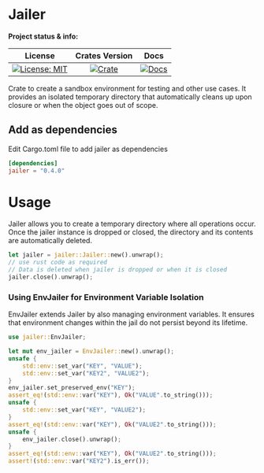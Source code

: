 # Jailer

**Project status & info:**

|                    License                     |              Crates Version               |                 Docs                 |
| :--------------------------------------------: | :---------------------------------------: | :----------------------------------: |
| [![License: MIT][license_badge]][license_link] | [![Crate][cratesio_badge]][cratesio_link] | [![Docs][docsrs_badge]][docsrs_link] |

Crate to create a sandbox environment for testing and other use cases. It provides an isolated temporary directory that automatically cleans up upon closure or when the object goes out of scope.


## Add as dependencies

Edit Cargo.toml file to add jailer as dependencies

```toml
[dependencies]
jailer = "0.4.0"
```

# Usage

Jailer allows you to create a temporary directory where all operations occur. Once the jailer instance is dropped or closed, the directory and its contents are automatically deleted.

```rust
let jailer = jailer::Jailer::new().unwrap();
// use rust code as required
// Data is deleted when jailer is dropped or when it is closed
jailer.close().unwrap();
```

### Using EnvJailer for Environment Variable Isolation

EnvJailer extends Jailer by also managing environment variables. It ensures that environment changes within the jail do not persist beyond its lifetime.
```rust
use jailer::EnvJailer;

let mut env_jailer = EnvJailer::new().unwrap();
unsafe {
    std::env::set_var("KEY", "VALUE");
    std::env::set_var("KEY2", "VALUE2");
}
env_jailer.set_preserved_env("KEY");
assert_eq!(std::env::var("KEY"), Ok("VALUE".to_string()));
unsafe {
    std::env::set_var("KEY", "VALUE2");
}
assert_eq!(std::env::var("KEY"), Ok("VALUE2".to_string()));
unsafe {
    env_jailer.close().unwrap();
}
assert_eq!(std::env::var("KEY"), Ok("VALUE2".to_string()));
assert!(std::env::var("KEY2").is_err());
```

[license_badge]: https://img.shields.io/github/license/iamsauravsharma/jailer.svg?style=for-the-badge
[license_link]: LICENSE
[cratesio_badge]: https://img.shields.io/crates/v/jailer.svg?style=for-the-badge
[cratesio_link]: https://crates.io/crates/jailer
[docsrs_badge]: https://img.shields.io/docsrs/jailer/latest?style=for-the-badge
[docsrs_link]: https://docs.rs/jailer
